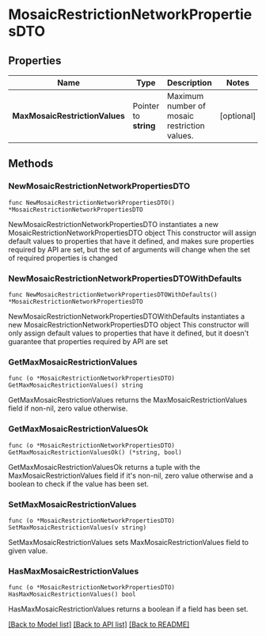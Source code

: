 # MosaicRestrictionNetworkPropertiesDTO

## Properties

Name | Type | Description | Notes
------------ | ------------- | ------------- | -------------
**MaxMosaicRestrictionValues** | Pointer to **string** | Maximum number of mosaic restriction values. | [optional] 

## Methods

### NewMosaicRestrictionNetworkPropertiesDTO

`func NewMosaicRestrictionNetworkPropertiesDTO() *MosaicRestrictionNetworkPropertiesDTO`

NewMosaicRestrictionNetworkPropertiesDTO instantiates a new MosaicRestrictionNetworkPropertiesDTO object
This constructor will assign default values to properties that have it defined,
and makes sure properties required by API are set, but the set of arguments
will change when the set of required properties is changed

### NewMosaicRestrictionNetworkPropertiesDTOWithDefaults

`func NewMosaicRestrictionNetworkPropertiesDTOWithDefaults() *MosaicRestrictionNetworkPropertiesDTO`

NewMosaicRestrictionNetworkPropertiesDTOWithDefaults instantiates a new MosaicRestrictionNetworkPropertiesDTO object
This constructor will only assign default values to properties that have it defined,
but it doesn't guarantee that properties required by API are set

### GetMaxMosaicRestrictionValues

`func (o *MosaicRestrictionNetworkPropertiesDTO) GetMaxMosaicRestrictionValues() string`

GetMaxMosaicRestrictionValues returns the MaxMosaicRestrictionValues field if non-nil, zero value otherwise.

### GetMaxMosaicRestrictionValuesOk

`func (o *MosaicRestrictionNetworkPropertiesDTO) GetMaxMosaicRestrictionValuesOk() (*string, bool)`

GetMaxMosaicRestrictionValuesOk returns a tuple with the MaxMosaicRestrictionValues field if it's non-nil, zero value otherwise
and a boolean to check if the value has been set.

### SetMaxMosaicRestrictionValues

`func (o *MosaicRestrictionNetworkPropertiesDTO) SetMaxMosaicRestrictionValues(v string)`

SetMaxMosaicRestrictionValues sets MaxMosaicRestrictionValues field to given value.

### HasMaxMosaicRestrictionValues

`func (o *MosaicRestrictionNetworkPropertiesDTO) HasMaxMosaicRestrictionValues() bool`

HasMaxMosaicRestrictionValues returns a boolean if a field has been set.


[[Back to Model list]](../README.md#documentation-for-models) [[Back to API list]](../README.md#documentation-for-api-endpoints) [[Back to README]](../README.md)


